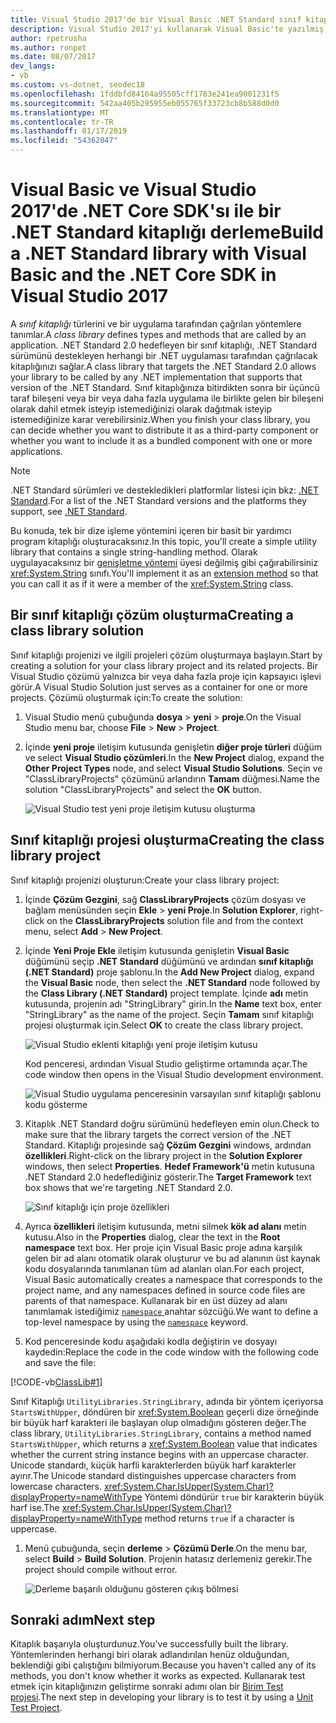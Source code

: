 ```yaml
---
title: Visual Studio 2017'de bir Visual Basic .NET Standard sınıf kitaplığı derleme
description: Visual Studio 2017'yi kullanarak Visual Basic'te yazılmış bir .NET Standard sınıf kitaplığı derleme hakkında bilgi edinin
author: rpetrusha
ms.author: ronpet
ms.date: 08/07/2017
dev_langs:
- vb
ms.custom: vs-dotnet, seodec18
ms.openlocfilehash: 1fddbfd84164a95505cff1783e241ea9001231f5
ms.sourcegitcommit: 542aa405b295955eb055765f33723cb8b588d0d0
ms.translationtype: MT
ms.contentlocale: tr-TR
ms.lasthandoff: 01/17/2019
ms.locfileid: "54362047"
---
```

# <a name="build-a-net-standard-library-with-visual-basic-and-the-net-core-sdk-in-visual-studio-2017"></a><span data-ttu-id="65d23-103">Visual Basic ve Visual Studio 2017'de .NET Core SDK'sı ile bir .NET Standard kitaplığı derleme</span><span class="sxs-lookup"><span data-stu-id="65d23-103">Build a .NET Standard library with Visual Basic and the .NET Core SDK in Visual Studio 2017</span></span>

<span data-ttu-id="65d23-104">A *sınıf kitaplığı* türlerini ve bir uygulama tarafından çağrılan yöntemlere tanımlar.</span><span class="sxs-lookup"><span data-stu-id="65d23-104">A *class library* defines types and methods that are called by an application.</span></span> <span data-ttu-id="65d23-105">.NET Standard 2.0 hedefleyen bir sınıf kitaplığı, .NET Standard sürümünü destekleyen herhangi bir .NET uygulaması tarafından çağrılacak kitaplığınızı sağlar.</span><span class="sxs-lookup"><span data-stu-id="65d23-105">A class library that targets the .NET Standard 2.0 allows your library to be called by any .NET implementation that supports that version of the .NET Standard.</span></span> <span data-ttu-id="65d23-106">Sınıf kitaplığınıza bitirdikten sonra bir üçüncü taraf bileşeni veya bir veya daha fazla uygulama ile birlikte gelen bir bileşeni olarak dahil etmek isteyip istemediğinizi olarak dağıtmak isteyip istemediğinize karar verebilirsiniz.</span><span class="sxs-lookup"><span data-stu-id="65d23-106">When you finish your class library, you can decide whether you want to distribute it as a third-party component or whether you want to include it as a bundled component with one or more applications.</span></span>

> [!NOTE]
> <span data-ttu-id="65d23-107">.NET Standard sürümleri ve destekledikleri platformlar listesi için bkz: [.NET Standard](../../standard/net-standard.md).</span><span class="sxs-lookup"><span data-stu-id="65d23-107">For a list of the .NET Standard versions and the platforms they support, see [.NET Standard](../../standard/net-standard.md).</span></span>

<span data-ttu-id="65d23-108">Bu konuda, tek bir dize işleme yöntemini içeren bir basit bir yardımcı program kitaplığı oluşturacaksınız.</span><span class="sxs-lookup"><span data-stu-id="65d23-108">In this topic, you'll create a simple utility library that contains a single string-handling method.</span></span> <span data-ttu-id="65d23-109">Olarak uygulayacaksınız bir [genişletme yöntemi](../../visual-basic/programming-guide/language-features/procedures/extension-methods.md) üyesi değilmiş gibi çağırabilirsiniz <xref:System.String> sınıfı.</span><span class="sxs-lookup"><span data-stu-id="65d23-109">You'll implement it as an [extension method](../../visual-basic/programming-guide/language-features/procedures/extension-methods.md) so that you can call it as if it were a member of the <xref:System.String> class.</span></span>

## <a name="creating-a-class-library-solution"></a><span data-ttu-id="65d23-110">Bir sınıf kitaplığı çözüm oluşturma</span><span class="sxs-lookup"><span data-stu-id="65d23-110">Creating a class library solution</span></span>

<span data-ttu-id="65d23-111">Sınıf kitaplığı projenizi ve ilgili projeleri çözüm oluşturmaya başlayın.</span><span class="sxs-lookup"><span data-stu-id="65d23-111">Start by creating a solution for your class library project and its related projects.</span></span> <span data-ttu-id="65d23-112">Bir Visual Studio çözümü yalnızca bir veya daha fazla proje için kapsayıcı işlevi görür.</span><span class="sxs-lookup"><span data-stu-id="65d23-112">A Visual Studio Solution just serves as a container for one or more projects.</span></span> <span data-ttu-id="65d23-113">Çözümü oluşturmak için:</span><span class="sxs-lookup"><span data-stu-id="65d23-113">To create the solution:</span></span>

1. <span data-ttu-id="65d23-114">Visual Studio menü çubuğunda **dosya** > **yeni** > **proje**.</span><span class="sxs-lookup"><span data-stu-id="65d23-114">On the Visual Studio menu bar, choose **File** > **New** > **Project**.</span></span>

1. <span data-ttu-id="65d23-115">İçinde **yeni proje** iletişim kutusunda genişletin **diğer proje türleri** düğüm ve select **Visual Studio çözümleri**.</span><span class="sxs-lookup"><span data-stu-id="65d23-115">In the **New Project** dialog, expand the **Other Project Types** node, and select **Visual Studio Solutions**.</span></span> <span data-ttu-id="65d23-116">Seçin ve "ClassLibraryProjects" çözümünü arlandırın **Tamam** düğmesi.</span><span class="sxs-lookup"><span data-stu-id="65d23-116">Name the solution "ClassLibraryProjects" and select the **OK** button.</span></span>

   ![Visual Studio test yeni proje iletişim kutusu oluşturma](./media/library-with-visual-studio/new-project-dialog.png)

## <a name="creating-the-class-library-project"></a><span data-ttu-id="65d23-118">Sınıf kitaplığı projesi oluşturma</span><span class="sxs-lookup"><span data-stu-id="65d23-118">Creating the class library project</span></span>

<span data-ttu-id="65d23-119">Sınıf kitaplığı projenizi oluşturun:</span><span class="sxs-lookup"><span data-stu-id="65d23-119">Create your class library project:</span></span>

1. <span data-ttu-id="65d23-120">İçinde **Çözüm Gezgini**, sağ **ClassLibraryProjects** çözüm dosyası ve bağlam menüsünden seçin **Ekle** > **yeni Proje**.</span><span class="sxs-lookup"><span data-stu-id="65d23-120">In **Solution Explorer**, right-click on the **ClassLibraryProjects** solution file and from the context menu, select **Add** > **New Project**.</span></span>

1. <span data-ttu-id="65d23-121">İçinde **Yeni Proje Ekle** iletişim kutusunda genişletin **Visual Basic** düğümünü seçip **.NET Standard** düğümünü ve ardından **sınıf kitaplığı (.NET Standard)**  proje şablonu.</span><span class="sxs-lookup"><span data-stu-id="65d23-121">In the **Add New Project** dialog, expand the **Visual Basic** node, then select the **.NET Standard** node followed by the **Class Library (.NET Standard)** project template.</span></span> <span data-ttu-id="65d23-122">İçinde **adı** metin kutusunda, projenin adı "StringLibrary" girin.</span><span class="sxs-lookup"><span data-stu-id="65d23-122">In the **Name** text box, enter "StringLibrary" as the name of the project.</span></span> <span data-ttu-id="65d23-123">Seçin **Tamam** sınıf kitaplığı projesi oluşturmak için.</span><span class="sxs-lookup"><span data-stu-id="65d23-123">Select **OK** to create the class library project.</span></span>

   ![Visual Studio eklenti kitaplığı yeni proje iletişim kutusu](./media/vb-library-with-visual-studio/create-new-library-project.png)

   <span data-ttu-id="65d23-125">Kod penceresi, ardından Visual Studio geliştirme ortamında açar.</span><span class="sxs-lookup"><span data-stu-id="65d23-125">The code window then opens in the Visual Studio development environment.</span></span> 
 
   ![Visual Studio uygulama penceresinin varsayılan sınıf kitaplığı şablonu kodu gösterme](./media/vb-library-with-visual-studio/visual-studio-library.png)

1. <span data-ttu-id="65d23-127">Kitaplık .NET Standard doğru sürümünü hedefleyen emin olun.</span><span class="sxs-lookup"><span data-stu-id="65d23-127">Check to make sure that the library targets the correct version of the .NET Standard.</span></span> <span data-ttu-id="65d23-128">Kitaplığı projesinde sağ **Çözüm Gezgini** windows, ardından **özellikleri**.</span><span class="sxs-lookup"><span data-stu-id="65d23-128">Right-click on the library project in the **Solution Explorer** windows, then select **Properties**.</span></span> <span data-ttu-id="65d23-129">**Hedef Framework'ü** metin kutusuna .NET Standard 2.0 hedeflediğiniz gösterir.</span><span class="sxs-lookup"><span data-stu-id="65d23-129">The **Target Framework** text box shows that we're targeting .NET Standard 2.0.</span></span>

   ![Sınıf kitaplığı için proje özellikleri](./media/library-with-visual-studio/library-project-properties.png)

1. <span data-ttu-id="65d23-131">Ayrıca **özellikleri** iletişim kutusunda, metni silmek **kök ad alanı** metin kutusu.</span><span class="sxs-lookup"><span data-stu-id="65d23-131">Also in the **Properties** dialog, clear the text in the **Root namespace** text box.</span></span> <span data-ttu-id="65d23-132">Her proje için Visual Basic proje adına karşılık gelen bir ad alanı otomatik olarak oluşturur ve bu ad alanının üst kaynak kodu dosyalarında tanımlanan tüm ad alanları olan.</span><span class="sxs-lookup"><span data-stu-id="65d23-132">For each project, Visual Basic automatically creates a namespace that corresponds to the project name, and any namespaces defined in source code files are parents of that namespace.</span></span> <span data-ttu-id="65d23-133">Kullanarak bir en üst düzey ad alanı tanımlamak istediğimiz [ `namespace` ](../../visual-basic/language-reference/statements/namespace-statement.md) anahtar sözcüğü.</span><span class="sxs-lookup"><span data-stu-id="65d23-133">We want to define a top-level namespace by using the [`namespace`](../../visual-basic/language-reference/statements/namespace-statement.md) keyword.</span></span>
  
1. <span data-ttu-id="65d23-134">Kod penceresinde kodu aşağıdaki kodla değiştirin ve dosyayı kaydedin:</span><span class="sxs-lookup"><span data-stu-id="65d23-134">Replace the code in the code window with the following code and save the file:</span></span>

  [!CODE-vb[ClassLib#1](../../../samples/snippets/core/tutorials/vb-library-with-visual-studio/stringlibrary.vb)]

   <span data-ttu-id="65d23-135">Sınıf Kitaplığı `UtilityLibraries.StringLibrary`, adında bir yöntem içeriyorsa `StartsWithUpper`, döndüren bir <xref:System.Boolean> geçerli dize örneğinde bir büyük harf karakteri ile başlayan olup olmadığını gösteren değer.</span><span class="sxs-lookup"><span data-stu-id="65d23-135">The class library, `UtilityLibraries.StringLibrary`, contains a method named `StartsWithUpper`, which returns a <xref:System.Boolean> value that indicates whether the current string instance begins with an uppercase character.</span></span> <span data-ttu-id="65d23-136">Unicode standardı, küçük harfli karakterlerden büyük harf karakterler ayırır.</span><span class="sxs-lookup"><span data-stu-id="65d23-136">The Unicode standard distinguishes uppercase characters from lowercase characters.</span></span> <span data-ttu-id="65d23-137"><xref:System.Char.IsUpper(System.Char)?displayProperty=nameWithType> Yöntemi döndürür `true` bir karakterin büyük harf ise.</span><span class="sxs-lookup"><span data-stu-id="65d23-137">The <xref:System.Char.IsUpper(System.Char)?displayProperty=nameWithType> method returns `true` if a character is uppercase.</span></span>

1. <span data-ttu-id="65d23-138">Menü çubuğunda, seçin **derleme** > **Çözümü Derle**.</span><span class="sxs-lookup"><span data-stu-id="65d23-138">On the menu bar, select **Build** > **Build Solution**.</span></span> <span data-ttu-id="65d23-139">Projenin hatasız derlemeniz gerekir.</span><span class="sxs-lookup"><span data-stu-id="65d23-139">The project should compile without error.</span></span>

   ![Derleme başarılı olduğunu gösteren çıkış bölmesi](./media/library-with-visual-studio/output-pane-successful-build.png)



## <a name="next-step"></a><span data-ttu-id="65d23-141">Sonraki adım</span><span class="sxs-lookup"><span data-stu-id="65d23-141">Next step</span></span>

<span data-ttu-id="65d23-142">Kitaplık başarıyla oluşturdunuz.</span><span class="sxs-lookup"><span data-stu-id="65d23-142">You've successfully built the library.</span></span> <span data-ttu-id="65d23-143">Yöntemlerinden herhangi biri olarak adlandırılan henüz olduğundan, beklendiği gibi çalıştığını bilmiyorum.</span><span class="sxs-lookup"><span data-stu-id="65d23-143">Because you haven't called any of its methods, you don't know whether it works as expected.</span></span> <span data-ttu-id="65d23-144">Kullanarak test etmek için kitaplığınızın geliştirme sonraki adımı olan bir [Birim Test projesi](testing-library-with-visual-studio.md).</span><span class="sxs-lookup"><span data-stu-id="65d23-144">The next step in developing your library is to test it by using a [Unit Test Project](testing-library-with-visual-studio.md).</span></span>
